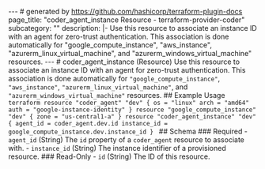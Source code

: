 --- # generated by https://github.com/hashicorp/terraform-plugin-docs page_title: "coder_agent_instance Resource - terraform-provider-coder" subcategory: "" description: |- Use this resource to associate an instance ID with an agent for zero-trust authentication. This association is done automatically for "google_compute_instance", "aws_instance", "azurerm_linux_virtual_machine", and "azurerm_windows_virtual_machine" resources. --- # coder_agent_instance (Resource) Use this resource to associate an instance ID with an agent for zero-trust authentication. This association is done automatically for `"google_compute_instance"`, `"aws_instance"`, `"azurerm_linux_virtual_machine"`, and `"azurerm_windows_virtual_machine"` resources. ## Example Usage ```terraform resource "coder_agent" "dev" { os = "linux" arch = "amd64" auth = "google-instance-identity" } resource "google_compute_instance" "dev" { zone = "us-central1-a" } resource "coder_agent_instance" "dev" { agent_id = coder_agent.dev.id instance_id = google_compute_instance.dev.instance_id } ``` <!-- schema generated by tfplugindocs --> ## Schema ### Required - `agent_id` (String) The `id` property of a `coder_agent` resource to associate with. - `instance_id` (String) The instance identifier of a provisioned resource. ### Read-Only - `id` (String) The ID of this resource. 